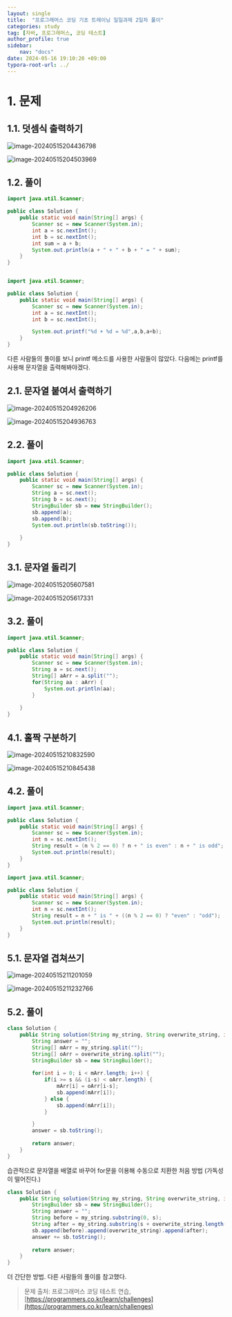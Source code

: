 ```yaml
---
layout: single
title:  "프로그래머스 코딩 기초 트레이닝 일일과제 2일차 풀이"
categories: study
tag: [자바, 프로그래머스, 코딩 테스트]
author_profile: true
sidebar:
    nav: "docs"
date: 2024-05-16 19:10:20 +09:00
typora-root-url: ../
---
```








# 1. 문제



## 1.1. 덧셈식 출력하기

![image-20240515204436798](/images/2024-05-16-practice-programmers-2/image-20240515204436798.png)

![image-20240515204503969](/images/2024-05-16-practice-programmers-2/image-20240515204503969.png)



## 1.2. 풀이

```java
import java.util.Scanner;

public class Solution {
    public static void main(String[] args) {
        Scanner sc = new Scanner(System.in);
        int a = sc.nextInt();
        int b = sc.nextInt();
        int sum = a + b;
        System.out.println(a + " + " + b + " = " + sum);
    }
}
```





```java

import java.util.Scanner;

public class Solution {
    public static void main(String[] args) {
        Scanner sc = new Scanner(System.in);
        int a = sc.nextInt();
        int b = sc.nextInt();

        System.out.printf("%d + %d = %d",a,b,a+b);
    }
}
```



다른 사람들의 풀이를 보니 printf 메소드를 사용한 사람들이 많았다. 다음에는 printf를 사용해 문자열을 출력해봐야겠다.



## 2.1. 문자열 붙여서 출력하기

![image-20240515204926206](/images/2024-05-16-practice-programmers-2/image-20240515204926206.png)

![image-20240515204936763](/images/2024-05-16-practice-programmers-2/image-20240515204936763.png)



## 2.2. 풀이

```java
import java.util.Scanner;

public class Solution {
    public static void main(String[] args) {
        Scanner sc = new Scanner(System.in);
        String a = sc.next();
        String b = sc.next();
        StringBuilder sb = new StringBuilder();
        sb.append(a);
        sb.append(b);
        System.out.println(sb.toString());
        
    }
}
```





## 3.1. 문자열 돌리기

![image-20240515205607581](/images/2024-05-16-practice-programmers-2/image-20240515205607581.png)

![image-20240515205617331](/images/2024-05-16-practice-programmers-2/image-20240515205617331.png)



## 3.2. 풀이

```java
import java.util.Scanner;

public class Solution {
    public static void main(String[] args) {
        Scanner sc = new Scanner(System.in);
        String a = sc.next();
        String[] aArr = a.split("");
        for(String aa : aArr) {
            System.out.println(aa);
        }
        
    }
}
```





## 4.1. 홀짝 구분하기

![image-20240515210832590](/images/2024-05-16-practice-programmers-2/image-20240515210832590.png)

![image-20240515210845438](/images/2024-05-16-practice-programmers-2/image-20240515210845438.png)

## 4.2. 풀이

```java
import java.util.Scanner;

public class Solution {
    public static void main(String[] args) {
        Scanner sc = new Scanner(System.in);
        int n = sc.nextInt();
        String result = (n % 2 == 0) ? n + " is even" : n + " is odd";
        System.out.println(result);
    }
}
```



```java
import java.util.Scanner;

public class Solution {
    public static void main(String[] args) {
        Scanner sc = new Scanner(System.in);
        int n = sc.nextInt();
        String result = n + " is " + ((n % 2 == 0) ? "even" : "odd");
        System.out.println(result);
    }
}
```





## 5.1. 문자열 겹쳐쓰기

![image-20240515211201059](/images/2024-05-16-practice-programmers-2/image-20240515211201059.png)

![image-20240515211232766](/images/2024-05-16-practice-programmers-2/image-20240515211232766.png)



## 5.2. 풀이

```java
class Solution {
    public String solution(String my_string, String overwrite_string, int s) {
        String answer = "";
        String[] mArr = my_string.split("");
        String[] oArr = overwrite_string.split("");
        StringBuilder sb = new StringBuilder();
        
        for(int i = 0; i < mArr.length; i++) {
            if(i >= s && (i-s) < oArr.length) {
                mArr[i] = oArr[i-s];
                sb.append(mArr[i]);
            } else { 
            	sb.append(mArr[i]);
            }

        }
        answer = sb.toString();   
        
        return answer;
    }
}
```

습관적으로 문자열을 배열로 바꾸어 for문을 이용해 수동으로 치환한 처음 방법 (가독성이 떨어진다.)



```java
class Solution {
    public String solution(String my_string, String overwrite_string, int s) {
        StringBuilder sb = new StringBuilder();
    	String answer = "";
        String before = my_string.substring(0, s);
        String after = my_string.substring(s + overwrite_string.length());
        sb.append(before).append(overwrite_string).append(after);
        answer += sb.toString();
        
        return answer;
    }
}
```

더 간단한 방법. 다른 사람들의 풀이를 참고했다. 







> 문제 출처: 프로그래머스 코딩 테스트 연습, [https://programmers.co.kr/learn/challenges](https://programmers.co.kr/learn/challenges)
